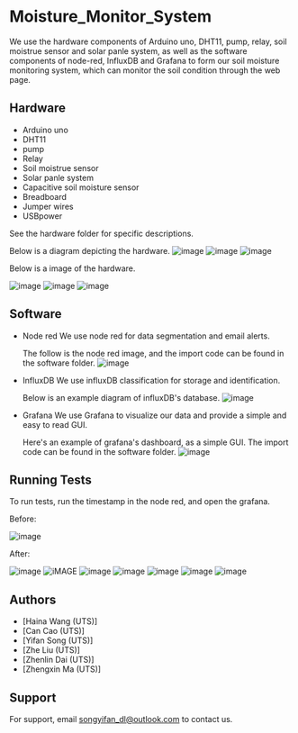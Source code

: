 # Moisture_Monitor_System
We use the hardware components of Arduino uno, DHT11, pump, relay, soil moistrue sensor and solar panle system, as well as the software components of node-red, InfluxDB and Grafana to form our soil moisture monitoring system, which can monitor the soil condition through the web page.

## Hardware
- Arduino uno
- DHT11
- pump
- Relay
- Soil moistrue sensor
- Solar panle system
- Capacitive soil moisture sensor
- Breadboard
- Jumper wires
- USBpower

See the hardware folder for specific descriptions.

Below is a diagram depicting the hardware.
![image](https://github.com/LetMeHaveANamePlz/SoilEye/blob/main/Moisture_Monitor_System-main/Hardware/Hardware-DHT11.jpg)
![image](https://github.com/LetMeHaveANamePlz/SoilEye/blob/main/Moisture_Monitor_System-main/Hardware/Hardware-soil%20moistrue.png)
![image](https://github.com/LetMeHaveANamePlz/SoilEye/blob/main/Moisture_Monitor_System-main/Hardware/Hardware-pump.jpg)

Below is a image of  the hardware.

![image](https://github.com/LetMeHaveANamePlz/SoilEye/blob/main/Moisture_Monitor_System-main/test%20image/6d6ed22f46bf2085ac436c5148e736c.jpg)
![image](https://github.com/LetMeHaveANamePlz/SoilEye/blob/main/Moisture_Monitor_System-main/test%20image/e644d0ed40a74b39c40f4bae27dd476.jpg)
![image](https://github.com/LetMeHaveANamePlz/SoilEye/blob/main/Moisture_Monitor_System-main/test%20image/8599e9e8d5b2154883617941752cbff.jpg)

## Software
- Node red
  We use node red for data segmentation and email alerts.

  The follow is the node red image, and the import code can be found in the software folder.
![image](https://github.com/LetMeHaveANamePlz/SoilEye/blob/main/Moisture_Monitor_System-main/Software/Node-RED.png)

- InfluxDB
  We use influxDB classification for storage and identification.

  Below is an example diagram of influxDB's database.
![image](https://github.com/zqy2023/Moisture_Monitor_System/blob/main/Software/influxDB.png)

- Grafana
  We use Grafana to visualize our data and provide a simple and easy to read GUI.

  Here's an example of grafana's dashboard, as a simple GUI. The import code can be found in the software folder.
![image](https://github.com/LetMeHaveANamePlz/SoilEye/blob/main/Moisture_Monitor_System-main/test%20image/Grafana%20panel.png)

## Running Tests

To run tests, run the timestamp in the node red, and open the grafana.

Before:

![image](https://github.com/zqy2023/Moisture_Monitor_System/blob/main/test%20image/grafana%20dashboard%20before%20importing%20data.png)

After:

![image](https://github.com/LetMeHaveANamePlz/SoilEye/blob/main/Moisture_Monitor_System-main/test%20image/Averages.png)
![iMAGE](https://github.com/LetMeHaveANamePlz/SoilEye/blob/main/Moisture_Monitor_System-main/test%20image/Humidity%20trend.png)
![image](https://github.com/LetMeHaveANamePlz/SoilEye/blob/main/Moisture_Monitor_System-main/test%20image/Rate%20of%20change.png)
![image](https://github.com/LetMeHaveANamePlz/SoilEye/blob/main/Moisture_Monitor_System-main/test%20image/Real-time%20humidity%20display.png)
![image](https://github.com/LetMeHaveANamePlz/SoilEye/blob/main/Moisture_Monitor_System-main/test%20image/Stability.png)
![image](https://github.com/LetMeHaveANamePlz/SoilEye/blob/main/Moisture_Monitor_System-main/test%20image/Temperature%20display%20in%20real%20time.png)
![image](https://github.com/LetMeHaveANamePlz/SoilEye/blob/main/Moisture_Monitor_System-main/test%20image/Temperature%20trend.png)

## Authors

- [Haina Wang (UTS)]
- [Can Cao (UTS)]
- [Yifan Song (UTS)]
- [Zhe Liu (UTS)]
- [Zhenlin Dai (UTS)]
- [Zhengxin Ma (UTS)]

## Support

For support, email songyifan_dl@outlook.com to contact us.
